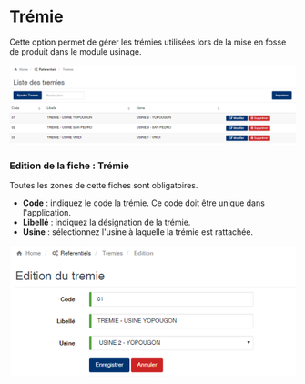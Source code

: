 # Trémie

Cette option permet de gérer les trémies utilisées lors de la mise en fosse de produit dans le module usinage.

![](../../.gitbook/assets/tremie1.png)

### **Edition de la fiche : Trémie**

Toutes les zones de cette fiches sont obligatoires.

* **Code** : indiquez le code la trémie. Ce code doit être unique dans l'application.
* **Libellé** : indiquez la désignation de la trémie.
* **Usine** : sélectionnez l'usine à laquelle la trémie est rattachée.

![](../../.gitbook/assets/tremie2.png)

